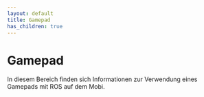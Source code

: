 ```yaml
---
layout: default
title: Gamepad
has_children: true
---
```


# Gamepad

In diesem Bereich finden sich Informationen zur Verwendung eines Gamepads mit ROS auf dem Mobi.
